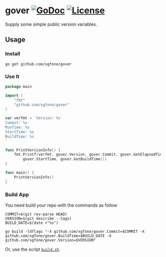 # gover [![GoDoc](https://godoc.org/github.com/xgfone/gover?status.svg)](https://pkg.go.dev/github.com/xgfone/gover) [![License](https://img.shields.io/badge/License-Apache%202.0-blue.svg?style=flat-square)](https://raw.githubusercontent.com/xgfone/gover/master/LICENSE)
Supply some simple public version variables.

## Usage

### Install
```
go get github.com/xgfone/gover
```

### Use It
```go
package main

import (
	"fmt"
	"github.com/xgfone/gover"
)

var verfmt = `Version: %s
Commit: %s
RunTime: %s
StartTime: %s
BuildTime: %s
`

func PrintVersionInfo() {
	fmt.Printf(verfmt, gover.Version, gover.Commit, gover.GetElapsedTime(),
		gover.StartTime, gover.GetBuildTime())
}

func main() {
	PrintVersionInfo()
}
```

### Build App
You need build your repo with the commands as follow
```shell
COMMIT=$(git rev-parse HEAD)
VERSION=$(git describe --tags)
BUILD_DATE=$(date +"%s")

go build -ldflags "-X github.com/xgfone/gover.Commit=$COMMIT -X github.com/xgfone/gover.BuildTime=$BUILD_DATE -X github.com/xgfone/gover.Version=$VERSION"
```

Or, use the script [`build.sh`](https://github.com/xgfone/gover/blob/master/build.sh).
